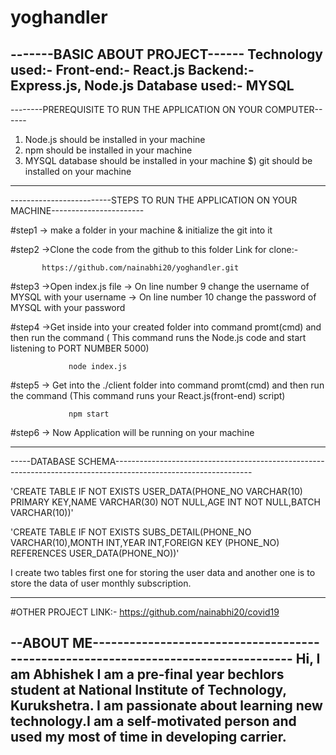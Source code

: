 # yoghandler

-------BASIC ABOUT PROJECT------
Technology used:-
Front-end:- React.js
Backend:- Express.js, Node.js
Database used:- MYSQL
--------------------------------


--------PREREQUISITE TO RUN THE APPLICATION ON YOUR COMPUTER------

   1) Node.js should be installed in your machine
   2) npm should be installed in your machine
   3) MYSQL database should be installed in your machine
   $) git should be installed on your machine
   
------------------------------------------------------------------


-------------------------STEPS TO RUN THE APPLICATION ON YOUR MACHINE-----------------------


#step1
       -> make a folder in your machine & initialize the git into it

#step2
       ->Clone the code from the github to this folder
       Link for clone:-
       
           https://github.com/nainabhi20/yoghandler.git  
         
#step3
      ->Open index.js file
            -> On line number 9 change the username of MYSQL with your username
            -> On line number  10 change the password of MYSQL with your password

        
#step4
       ->Get inside into your created folder into command promt(cmd) and then run the command
       ( This command runs the Node.js code and start listening to PORT NUMBER 5000)
       
                 node index.js
              
          
              
#step5
      -> Get into the ./client folder into command promt(cmd) and then run the command
      (This command runs your React.js(front-end) script)
      
                 npm start
              
              
       
#step6
     -> Now Application will be running on your machine


---------------------------------------------------------------------------------------------





-----DATABASE SCHEMA----------------------------------------------------------------------------------------------------------------

'CREATE TABLE IF NOT EXISTS USER_DATA(PHONE_NO VARCHAR(10) PRIMARY KEY,NAME VARCHAR(30) NOT NULL,AGE INT NOT NULL,BATCH VARCHAR(10))'


'CREATE TABLE IF NOT EXISTS SUBS_DETAIL(PHONE_NO VARCHAR(10),MONTH INT,YEAR INT,FOREIGN KEY (PHONE_NO) REFERENCES USER_DATA(PHONE_NO))'

 
 I create two tables first one for storing the user data and another one is to store the data of user monthly subscription.


--------------------------------------------------------------------------------------------------------------------------------------



#OTHER PROJECT LINK:-
       https://github.com/nainabhi20/covid19






--ABOUT ME-----------------------------------------------------------------------------------
Hi, I am Abhishek
I am a pre-final year bechlors student at National Institute of Technology, Kurukshetra. I am
passionate about learning new technology.I am a self-motivated person and used my most of time
in developing carrier.
----------------------------------------------------------------------------------------------

          
              
          

